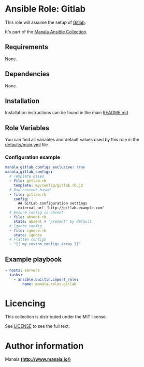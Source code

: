 # Ansible Role: Gitlab

This role will assume the setup of [Gitlab](https://about.gitlab.com/).

It's part of the [Manala Ansible Collection](https://galaxy.ansible.com/manala/roles).

## Requirements

None.

## Dependencies

None.

## Installation

Installation instructions can be found in the main [README.md](https://github.com/manala/ansible-roles/blob/master/README.md)

## Role Variables

You can find all variables and default values used by this role in the [defaults/main.yml](./defaults/main.yml) file

### Configuration example

```yaml
manala_gitlab_configs_exclusive: true
manala_gitlab_configs:
  # Template based
  - file: gitlab.rb
    template: my/config/gitlab.rb.j2
  # Raw content based
  - file: gitlab.rb
    config: |
      ## GitLab configuration settings
      external_url 'http://gitlab.example.com'
  # Ensure config is absent
  - file: absent.rb
    state: absent # "present" by default
  # Ignore config
  - file: ignore.rb
    state: ignore
  # Flatten configs
  - "{{ my_custom_configs_array }}"
```

## Example playbook

```yaml
- hosts: servers
  tasks:
    - ansible.builtin.import_role:  
        name: manala.roles.gitlab
```

# Licencing

This collection is distributed under the MIT license.

See [LICENSE](https://opensource.org/licenses/MIT) to see the full text.

# Author information

Manala [**(http://www.manala.io/)**](http://www.manala.io)
